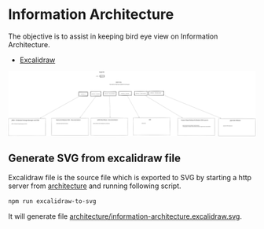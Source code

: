 # Information Architecture

The objective is to assist in keeping bird eye view on Information Architecture.

- [Excalidraw](./information-architecture.excalidraw)

![SVG](./information-architecture.excalidraw.svg)

## Generate SVG from excalidraw file
Excalidraw file is the source file which is exported to SVG by starting a http server from [architecture](./) and running following script.

```sh
npm run excalidraw-to-svg
```

It will generate file [architecture/information-architecture.excalidraw.svg](./information-architecture.excalidraw.svg).